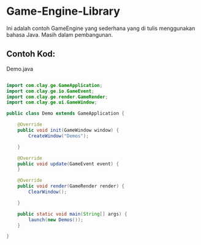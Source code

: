 # Game-Engine-Library
Ini adalah contoh GameEngine yang sederhana yang di tulis menggunakan bahasa Java. Masih dalam pembangunan.

## Contoh Kod:

Demo.java
```java

import com.clay.ge.GameApplication;
import com.clay.ge.io.GameEvent;
import com.clay.ge.render.GameRender;
import com.clay.ge.ui.GameWindow;

public class Demo extends GameApplication {

    @Override
    public void init(GameWindow window) {
        CreateWindow("Demos");

    }

    @Override
    public void update(GameEvent event) {
    }

    @Override
    public void render(GameRender render) {
        ClearWindow();

    }

    public static void main(String[] args) {
        launch(new Demos());
    }

}

```
